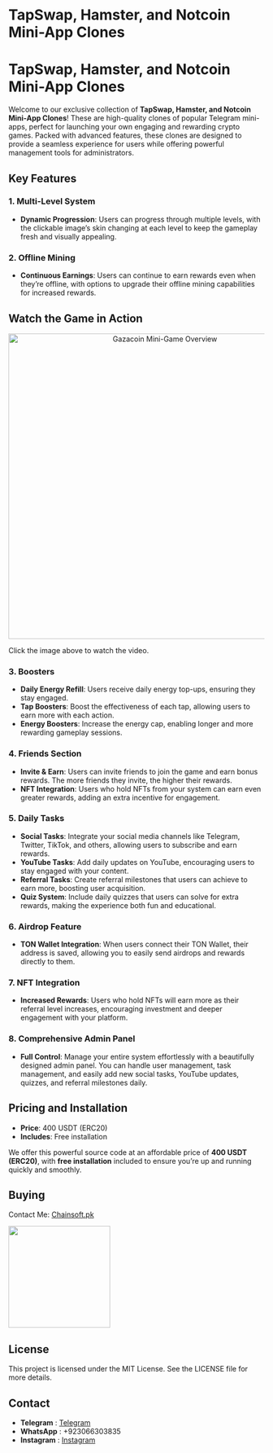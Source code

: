 # TapSwap, Hamster, and Notcoin Mini-App Clones

# TapSwap, Hamster, and Notcoin Mini-App Clones

Welcome to our exclusive collection of **TapSwap, Hamster, and Notcoin Mini-App Clones**! These are high-quality clones of popular Telegram mini-apps, perfect for launching your own engaging and rewarding crypto games. Packed with advanced features, these clones are designed to provide a seamless experience for users while offering powerful management tools for administrators.

## Key Features

### 1. Multi-Level System
- **Dynamic Progression**: Users can progress through multiple levels, with the clickable image’s skin changing at each level to keep the gameplay fresh and visually appealing.

### 2. Offline Mining
- **Continuous Earnings**: Users can continue to earn rewards even when they’re offline, with options to upgrade their offline mining capabilities for increased rewards.

## Watch the Game in Action

<p align="center">
  <a href="https://www.youtube.com/watch?v=U6bFDPL6AmM&t=154s" target="_blank">
    <img src="https://img.youtube.com/vi/U6bFDPL6AmM/0.jpg" alt="Gazacoin Mini-Game Overview" width="600" />
  </a>
</p>

Click the image above to watch the video.


### 3. Boosters
- **Daily Energy Refill**: Users receive daily energy top-ups, ensuring they stay engaged.
- **Tap Boosters**: Boost the effectiveness of each tap, allowing users to earn more with each action.
- **Energy Boosters**: Increase the energy cap, enabling longer and more rewarding gameplay sessions.

### 4. Friends Section
- **Invite & Earn**: Users can invite friends to join the game and earn bonus rewards. The more friends they invite, the higher their rewards.
- **NFT Integration**: Users who hold NFTs from your system can earn even greater rewards, adding an extra incentive for engagement.

### 5. Daily Tasks
- **Social Tasks**: Integrate your social media channels like Telegram, Twitter, TikTok, and others, allowing users to subscribe and earn rewards.
- **YouTube Tasks**: Add daily updates on YouTube, encouraging users to stay engaged with your content.
- **Referral Tasks**: Create referral milestones that users can achieve to earn more, boosting user acquisition.
- **Quiz System**: Include daily quizzes that users can solve for extra rewards, making the experience both fun and educational.

### 6. Airdrop Feature
- **TON Wallet Integration**: When users connect their TON Wallet, their address is saved, allowing you to easily send airdrops and rewards directly to them.

### 7. NFT Integration
- **Increased Rewards**: Users who hold NFTs will earn more as their referral level increases, encouraging investment and deeper engagement with your platform.

### 8. Comprehensive Admin Panel
- **Full Control**: Manage your entire system effortlessly with a beautifully designed admin panel. You can handle user management, task management, and easily add new social tasks, YouTube updates, quizzes, and referral milestones daily.

## Pricing and Installation

- **Price**: 400 USDT (ERC20)
- **Includes**: Free installation

We offer this powerful source code at an affordable price of **400 USDT (ERC20)**, with **free installation** included to ensure you’re up and running quickly and smoothly.


## Buying
Contact Me: [Chainsoft.pk](https://linktr.ee/Chainsoft.pk?utm_source=linktree_admin_share)

<p float="left">
  <img src="https://github.com/user-attachments/assets/226a790b-9dc6-4425-a735-54f83cdac537" width="200" />
</p>

## License
This project is licensed under the MIT License. See the LICENSE file for more details.

## Contact
- **Telegram** : [Telegram](https://web.telegram.org/a/)
- **WhatsApp** : +923066303835
- **Instagram** : [Instagram](https://www.instagram.com/chainsoft_officiall/)

